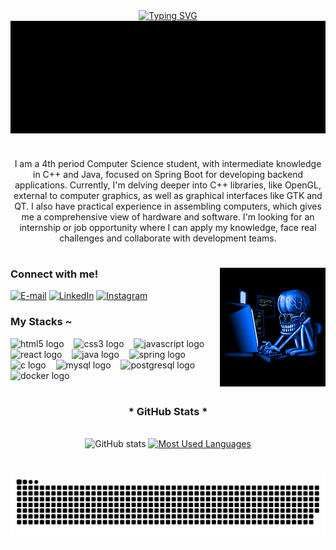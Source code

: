 <div align="center">
  <a href="https://git.io/typing-svg">
    <img src="https://readme-typing-svg.demolab.com?font=Fira+Code&weight=500&size=22&pause=1000&color=00BFFF&center=true&vCenter=true&random=false&width=524&lines=%E2%8A%B9+Welcome+to+my+profile!+%CB%99%E1%B5%95%CB%99+%E2%8A%B9+" alt="Typing SVG">
  </a>
</div>

<img align="center" alt="" src="./src/headerr.gif">

#

<p align="center">I am a 4th period Computer Science student, with intermediate knowledge in C++ and Java, focused on Spring Boot for developing backend applications. Currently, I'm delving deeper into C++ libraries, like OpenGL, external to computer graphics, as well as graphical interfaces like GTK and QT. I also have practical experience in assembling computers, which gives me a comprehensive view of hardware and software. I'm looking for an internship or job opportunity where I can apply my knowledge, face real challenges and collaborate with development teams.</p>

#

<img align="right" alt="" height="190px" src="./src/computer.gif">

<h3 align="left">Connect with me!</h3>

[![E-mail](https://img.shields.io/badge/-Email-000?style=for-the-badge&logo=microsoft-outlook&logoColor=00BFFF&color:FFF)](mailto:ronaldespertosoares@gmail.com)
[![LinkedIn](https://img.shields.io/badge/-LinkedIn-000?style=for-the-badge&logo=linkedin&logoColor=00BFFF&color:FFF)](https://www.linkedin.com/in/ronald-soares-4510ab1a2/)
[![Instagram](https://img.shields.io/badge/-Instagram-000?style=for-the-badge&logo=instagram&logoColor=00BFFF&color:FFF)](https://www.instagram.com/painzin21r/)

<h3 align="left">My Stacks ~</h3>

<div align="left">
  <img src="https://cdn.jsdelivr.net/gh/devicons/devicon/icons/html5/html5-original.svg" height="25" alt="html5 logo" />
  <img width="8" />
  <img src="https://cdn.jsdelivr.net/gh/devicons/devicon/icons/css3/css3-original.svg" height="25" alt="css3 logo" />
  <img width="8" />
  <img src="https://cdn.jsdelivr.net/gh/devicons/devicon/icons/javascript/javascript-plain.svg" height="25" alt="javascript logo" />
  <img width="8" />
  <img src="https://cdn.jsdelivr.net/gh/devicons/devicon/icons/react/react-original.svg" height="25" alt="react logo" />
  <img width="8" />
  <img src="https://cdn.jsdelivr.net/gh/devicons/devicon/icons/java/java-original.svg" height="25" alt="java logo" />
  <img width="8" />
  <img src="https://cdn.jsdelivr.net/gh/devicons/devicon/icons/spring/spring-original.svg" height="25" alt="spring logo" />
  <img width="8" />
  <img src="https://cdn.jsdelivr.net/gh/devicons/devicon/icons/c/c-original.svg" height="25" alt="c logo" />
  <img width="8" />
  <img src="https://cdn.jsdelivr.net/gh/devicons/devicon/icons/mysql/mysql-original.svg" height="25" alt="mysql logo" />
  <img width="8" />
  <img src="https://cdn.jsdelivr.net/gh/devicons/devicon/icons/postgresql/postgresql-original.svg" height="25" alt="postgresql logo" />
  <img width="8" />
  <img src="https://cdn.jsdelivr.net/gh/devicons/devicon/icons/docker/docker-original.svg" height="25" alt="docker logo" />
</div>

#

<div style="text-align: center;" align="center">
  <h3>* GitHub Stats *</h3>
  <br>
  <img src="https://github-readme-stats-git-masterrstaa-rickstaa.vercel.app/api?username=RonnyRocke&hide_title=true&show_icons=true&include_all_commits=false&count_private=true&line_height=25&hide=issues&bg_color=000&title_color=00BFFF&text_color=FFF&border_radius=3&border_color=36123c&icon_color=00BFFF&theme=jolly" alt="GitHub stats">

  <a href="https://github.com/RonnyRocke/">
    <img src="https://github-readme-stats-git-masterrstaa-rickstaa.vercel.app/api/top-langs/?username=RonnyRocke&line_height=10&card_width=290&layout=compact&hide_title=false&count_private=true&langs_count=4&show_icons=true&title_color=00BFFF&hide=html,css&bg_color=000&text_color=8B8B8B&border_radius=3&border_color=561760&count_private=true" alt="Most Used Languages">
  </a>
</div>

#

<picture align="center">
  <source media="(prefers-color-scheme: dark)" srcset="https://raw.githubusercontent.com/mari4souza/mari4souza/output/github-contribution-grid-snake-dark.svg">
  <source media="(prefers-color-scheme: light)" srcset="https://raw.githubusercontent.com/mari4souza/mari4souza/output/github-contribution-grid-snake-dark.svg">
  <img align="center" alt="github contribution grid snake animation" src="https://raw.githubusercontent.com/mari4souza/mari4souza/output/github-contribution-grid-snake.svg">
</picture>
